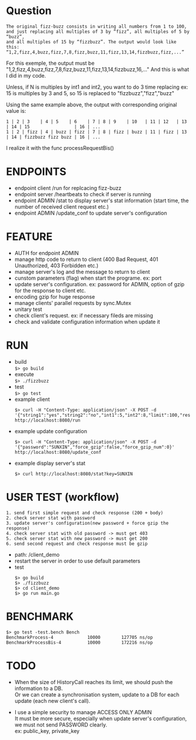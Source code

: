 # Question
```
The original fizz-buzz consists in writing all numbers from 1 to 100, 
and just replacing all multiples of 3 by “fizz”, all multiples of 5 by “buzz”, 
and all multiples of 15 by “fizzbuzz”. The output would look like this:
“1,2,fizz,4,buzz,fizz,7,8,fizz,buzz,11,fizz,13,14,fizzbuzz,fizz,...”
```

For this exemple, the output  must be 
"1,2,fizz,4,buzz,fizz,7,8,fizz,buzz,11,fizz,13,14,fizzbuzz,16,..."
And this is what I did in my code.

Unless, if N is multiples by int1 and int2, you want to do 3 time replacing
ex: 15 is multiples by 3 and 5, so 15 is replaced to "fizzbuzz","fizz","buzz"

Using the same example above, the output with corresponding original value is:  
```
1 | 2 | 3    | 4 | 5    | 6    | 7 | 8 | 9    | 10   | 11 | 12   | 13 | 14 | 15                 | 16 | ...  
1 | 2 | fizz | 4 | buzz | fizz | 7 | 8 | fizz | buzz | 11 | fizz | 13 | 14 | fizzbuzz fizz buzz | 16 | ...  
```

I realize it with the func processRequestBis() 

# ENDPOINTS 
* endpoint client /run for replcacing fizz-buzz  
* endpoint server /heartbeats to check if server is running  
* endpoint ADMIN /stat to display server's stat information (start time, the number of received client request etc.)  
* endpoint ADMIN /update_conf to update server's configuration  

# FEATURE
* AUTH for endpoint ADMIN  
* manage http code to return to client (400 Bad Request, 401 Unauthorized, 403 Forbidden etc.)  
* manage server's log and the message to return to client  
* cunstom parameters (flag) when start the programe. ex: port  
* update server's configuration. ex: password for ADMIN, option of gzip for the response to client etc.  
* encoding gzip for huge response  
* manage clients' parallel requests by sync.Mutex  
* unitary test   
* check client's request. ex: if necessary fileds are missing  
* check and validate configuration information when update it

# RUN 
* build   
    ```$> go build```
* execute  
    ```$> ./fizzbuzz```
* test  
    ```$> go test```
* example client   
    ```
    $> curl -H "Content-Type: application/json" -X POST -d '{"string1":"yes","string2":"no","int1":5,"int2":8,"limit":100,"response_gzip":false}' http://localhost:8080/run
    ```
* example update configuration   
    ```
    $> curl -H "Content-Type: application/json" -X POST -d '{"password":"SUNXIN","force_gzip":false,"force_gzip_num":0}' http://localhost:8080/update_conf
    ```
* example display server's stat
    ```
    $> curl http://localhost:8080/stat?key=SUNXIN
    ```

# USER TEST (workflow)
```
1. send first simple request and check response (200 + body)  
2. check server stat with password  
3. update server's configuration(new password + force gzip the response)  
4. check server stat with old password -> must get 403  
5. check server stat with new password -> must get 200  
6. send second request and check response must be gzip  
```

 * path: /client_demo
 * restart the server in order to use default parameters
 * test
    ```
    $> go build
    $> ./fizzbuzz
    $> cd client_demo
    $> go run main.go
    ```

# BENCHMARK
    $> go test -test.bench Bench
    BenchmarkProcess-4      	   10000	    127705 ns/op
    BenchmarkProcessBis-4   	   10000	    172216 ns/op
    
# TODO
* When the size of HistoryCall reaches its limit, we should push the information to a DB.  
Or we can create a synchronisation system, update to a DB for each update (each new client's call).  

* I use a simple security to manage ACCESS ONLY ADMIN  
It must be more secure, especially when update server's configuration, we must not send PASSWORD clearly.  
ex: public_key, private_key
 